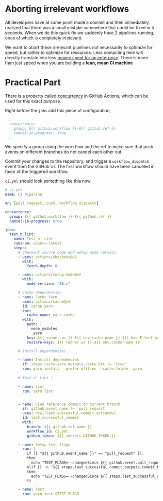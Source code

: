 # Aborting irrelevant workflows

All developers have at some point made a commit and then immediately realized that there was a small mistake somewhere that could be fixed in 5 seconds. When we do this quick fix we suddenly have 2 pipelines running, once of which is completely irrelevant.

We want to abort these irrelevant pipelines not necessarily to optimize for speed, but rather to optimize for resources. Less computing time will directly translate into less [money spent for an enterprise](https://docs.github.com/en/billing/managing-billing-for-github-actions/about-billing-for-github-actions). There is more than just speed when you are building a **lean, mean CI machine**

# Practical Part

There is a property called [concurrency](https://docs.github.com/en/actions/using-jobs/using-concurrency) in GitHub Actions, which can be used for this exact purpose.

Right before the `jobs` add this piece of configuration,

```yaml
...
  concurrency:
    group: ${{ github.workflow }}-${{ github.ref }}
    cancel-in-progress: true
...
```
We specify a group using the workflow and the ref to make sure that push events on different branches do not cancel each other out.

Commit your changes to the repository, and trigger a `workflow_dispatch` event from the GitHub UI. The first workflow should have been canceled in favor of the triggered workflow.

`ci.yml` should look something like this now
```yaml
# ci.yml
name: CI Pipeline

on: [pull_request, push, workflow_dispatch]

concurrency:
  group: ${{ github.workflow }}-${{ github.ref }}
  cancel-in-progress: true

jobs:
  test_n_lint:
    name: Test n' Lint
    runs-on: ubuntu-latest
    steps:
      # Checkout source code and setup node version.
      - uses: actions/checkout@v2
        with:
          fetch-depth: 0

      - uses: actions/setup-node@v2
        with:
          node-version: "16.x"

      # Cache dependencies
      - name: Cache Yarn
        uses: actions/cache@v3
        id: cache-yarn
        env:
          cache-name: yarn-cache
        with:
          path: |
            node_modules
            .yarn
          key: ${{ runner.os }}-${{ env.cache-name }}-${{ hashFiles('yarn.lock') }}
          restore-keys: ${{ runner.os }}-${{ env.cache-name }}-

      # Install dependencies 

      - name: Install dependencies
        if: steps.cache-yarn.outputs.cache-hit != 'true'
        run: yarn install --prefer-offline --cache-folder .yarn
      
      # Test n' Lint !

      - name: Lint
        run: yarn lint


      - name: Find reference commit on current branch
        if: github.event_name != 'pull_request'
        uses: nrwl/last-successful-commit-action@v1
        id: last_successful_commit
        with:
          branch: ${{ github.ref_name }}
          workflow_id: ci.yml
          github_token: ${{ secrets.GITHUB_TOKEN }}

      - name: Setup test flags
        run: |
          if [[ "${{ github.event_name }}" == "pull_request" ]];
          then
            echo "TEST_FLAGS=--changedSince ${{ github.event.pull_request.base.sha }}" >> $GITHUB_ENV
          elif [[ -n "${{ steps.last_successful_commit.outputs.commit_hash }}" ]];
          then
            echo "TEST_FLAGS=--changedSince ${{ steps.last_successful_commit.outputs.commit_hash }}" >> $GITHUB_ENV
          fi

      - name: Test
        run: yarn test $TEST_FLAGS
```
